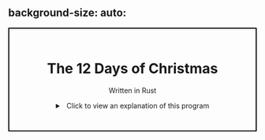<html>

<body>

<h2>background-size: auto:</h2>
<div style="border: 2px solid black;
  padding: 25px;
  background: url(images/SnowFalling.gif);
  background-repeat: no-repeat;
  background-size: cover;
  text-align: center;">
  <h1>The 12 Days of Christmas</h1>
  <p>Written in Rust</p>
  <details>
  <summary>&ensp;Click to view an explanation of this program </summary><p></p>
  
  Programatically, "The 12 Days of Christmas" has been constructed in different programming languages including Rust.  The following is my rendition written in Rust.
  <br>
  &ensp;Each day of this lyric begins with the line _"On the {} day of Christmas my true love sent to me"._&ensp;&ensp;To handle this one constant piece of the song, within the for loop of the main function, each of the inclusive 12 days is passed to the gen_verse function.&ensp;The first line within gen_verse takes the day argument and uses it with the ordinal function to assign the output to the variable, ordinal_suffix, as an ordinal number (1st, 2nd, 3rd, 4th, ...).&ensp;&ensp;Next, we work with the constant piece we referred to earlier and converts this phrase along with the ordinal variable into a string using the format! macro, which again, is assigned to a variable.
  <br> <br>
  <b><li>The constant array listed in descending order.</li></b><br> 
  <b><li>The skip method.</b></li>
</ol>
<p></p></details>
<br>
</div>



</body>
</html>
